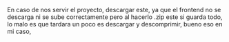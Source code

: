 En caso de nos servir el proyecto, descargar este, ya que el frontend no se descarga ni se sube correctamente pero al hacerlo .zip este si guarda todo, lo malo es que tardara un poco es descargar y descomprimir, bueno eso en mi caso,
